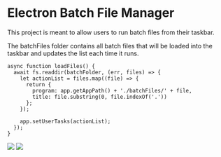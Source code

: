 # Electron Batch File Manager

This project is meant to allow users to run batch files from their taskbar.

The batchFiles folder contains all batch files that will be loaded into the taskbar and updates the list each time it runs.

```
async function loadFiles() {
  await fs.readdir(batchFolder, (err, files) => {
    let actionList = files.map((file) => {
      return {
        program: app.getAppPath() + './batchFiles/' + file,
        title: file.substring(0, file.indexOf('.'))
      };
    });

    app.setUserTasks(actionList);
  });
}
```

<img src="https://i.imgur.com/rrWc4yc.png"/>

<img src="https://i.imgur.com/XP63k1Q.png"/>
